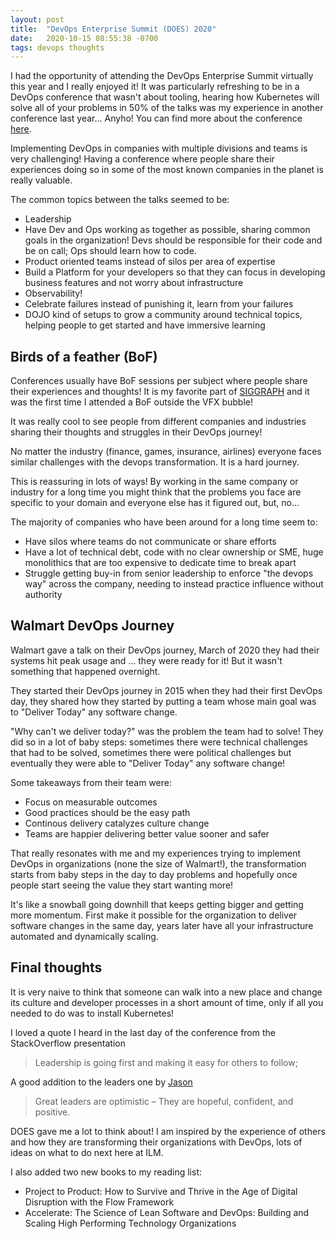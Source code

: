 ```yaml
---
layout: post
title:  "DevOps Enterprise Summit (DOES) 2020"
date:   2020-10-15 08:55:38 -0700
tags: devops thoughts
---
```


I had the opportunity of attending the DevOps Enterprise Summit virtually this year and I really enjoyed it! It was particularly refreshing to be in a DevOps conference that wasn't about tooling, hearing how Kubernetes will solve all of your problems in 50% of the talks was my experience in another conference last year... Anyho! You can find more about the conference [here](https://events.itrevolution.com/eur/about/).

Implementing DevOps in companies with multiple divisions and teams is very challenging! Having a conference where people share their experiences doing so in some of the most known companies in the planet is really valuable.

The common topics between the talks seemed to be:
* Leadership
* Have Dev and Ops working as together as possible, sharing common goals in the organization! Devs should be responsible for their code and be on call; Ops should learn how to code.
* Product oriented teams instead of silos per area of expertise
* Build a Platform for your developers so that they can focus in developing business features and not worry about infrastructure
* Observability!
* Celebrate failures instead of punishing it, learn from your failures
* DOJO kind of setups to grow a community around technical topics, helping people to get started and have immersive learning

## Birds of a feather (BoF)

Conferences usually have BoF sessions per subject where people share their experiences and thoughts! It is my favorite part of [SIGGRAPH](https://s2020.siggraph.org/) and it was the first time I attended a BoF outside the VFX bubble!

It was really cool to see people from different companies and industries sharing their thoughts and struggles in their DevOps journey! 

No matter the industry (finance, games, insurance, airlines) everyone faces similar challenges with the devops transformation. It is a hard journey. 

This is reassuring in lots of ways! By working in the same company or industry for a long time you might think that the problems you face are specific to your domain and everyone else has it figured out, but, no...

The majority of companies who have been around for a long time seem to:
* Have silos where teams do not communicate or share efforts
* Have a lot of technical debt, code with no clear ownership or SME, huge monolithics that are too expensive to dedicate time to break apart
* Struggle getting buy-in from senior leadership to enforce "the devops way" across the company, needing to instead practice influence without authority

## Walmart DevOps Journey

Walmart gave a talk on their DevOps journey, March of 2020 they had their systems hit peak usage and ... they were ready for it! But it wasn't something that happened overnight.

They started their DevOps journey in 2015 when they had their first DevOps day, they shared how they started by putting a team whose main goal was to "Deliver Today" any software change.

"Why can't we deliver today?" was the problem the team had to solve! They did so in a lot of baby steps: sometimes there were technical challenges that had to be solved, sometimes there were political challenges but eventually they were able to "Deliver Today" any software change!

Some takeaways from their team were:
* Focus on measurable outcomes
* Good practices should be the easy path
* Continous delivery catalyzes culture change
* Teams are happier delivering better value sooner and safer

That really resonates with me and my experiences trying to implement DevOps in organizations (none the size of Walmart!), the transformation starts from baby steps in the day to day problems and hopefully once people start seeing the value they start wanting more!

It's like a snowball going downhill that keeps getting bigger and getting more momentum. First make it possible for the organization to deliver software changes in the same day, years later have all your infrastructure automated and dynamically scaling.

## Final thoughts

It is very naive to think that someone can walk into a new place and change its culture and developer processes in a short amount of time, only if all you needed to do was to install Kubernetes! 

I loved a quote I heard in the last day of the conference from the StackOverflow presentation
> Leadership is going first and making it easy for others to follow;

A good addition to the leaders one by [Jason](https://www.jasonacox.com/wordpress/)
> Great leaders are optimistic – They are hopeful, confident, and positive.

DOES gave me a lot to think about! I am inspired by the experience of others and how they are transforming their organizations with DevOps, lots of ideas on what to do next here at ILM. 

I also added two new books to my reading list:
* Project to Product: How to Survive and Thrive in the Age of Digital Disruption with the Flow Framework
* Accelerate: The Science of Lean Software and DevOps: Building and Scaling High Performing Technology Organizations
